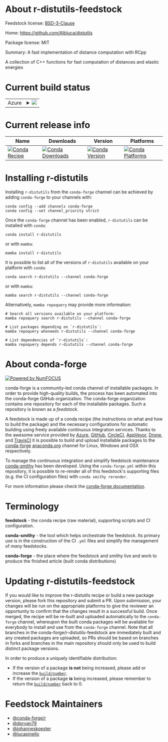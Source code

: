 About r-distutils-feedstock
===========================

Feedstock license: [BSD-3-Clause](https://github.com/conda-forge/r-distutils-feedstock/blob/main/LICENSE.txt)

Home: https://github.com/Albluca/distutils

Package license: MIT

Summary: A fast implementation of distance computation with RCpp

A collection of C++ functions for fast computation of distances and elastic energies


Current build status
====================


<table>
    
  <tr>
    <td>Azure</td>
    <td>
      <details>
        <summary>
          <a href="https://dev.azure.com/conda-forge/feedstock-builds/_build/latest?definitionId=1085&branchName=main">
            <img src="https://dev.azure.com/conda-forge/feedstock-builds/_apis/build/status/r-distutils-feedstock?branchName=main">
          </a>
        </summary>
        <table>
          <thead><tr><th>Variant</th><th>Status</th></tr></thead>
          <tbody><tr>
              <td>linux_64_r_base4.3</td>
              <td>
                <a href="https://dev.azure.com/conda-forge/feedstock-builds/_build/latest?definitionId=1085&branchName=main">
                  <img src="https://dev.azure.com/conda-forge/feedstock-builds/_apis/build/status/r-distutils-feedstock?branchName=main&jobName=linux&configuration=linux%20linux_64_r_base4.3" alt="variant">
                </a>
              </td>
            </tr><tr>
              <td>linux_64_r_base4.4</td>
              <td>
                <a href="https://dev.azure.com/conda-forge/feedstock-builds/_build/latest?definitionId=1085&branchName=main">
                  <img src="https://dev.azure.com/conda-forge/feedstock-builds/_apis/build/status/r-distutils-feedstock?branchName=main&jobName=linux&configuration=linux%20linux_64_r_base4.4" alt="variant">
                </a>
              </td>
            </tr><tr>
              <td>osx_64_r_base4.3</td>
              <td>
                <a href="https://dev.azure.com/conda-forge/feedstock-builds/_build/latest?definitionId=1085&branchName=main">
                  <img src="https://dev.azure.com/conda-forge/feedstock-builds/_apis/build/status/r-distutils-feedstock?branchName=main&jobName=osx&configuration=osx%20osx_64_r_base4.3" alt="variant">
                </a>
              </td>
            </tr><tr>
              <td>osx_64_r_base4.4</td>
              <td>
                <a href="https://dev.azure.com/conda-forge/feedstock-builds/_build/latest?definitionId=1085&branchName=main">
                  <img src="https://dev.azure.com/conda-forge/feedstock-builds/_apis/build/status/r-distutils-feedstock?branchName=main&jobName=osx&configuration=osx%20osx_64_r_base4.4" alt="variant">
                </a>
              </td>
            </tr>
          </tbody>
        </table>
      </details>
    </td>
  </tr>
</table>

Current release info
====================

| Name | Downloads | Version | Platforms |
| --- | --- | --- | --- |
| [![Conda Recipe](https://img.shields.io/badge/recipe-r--distutils-green.svg)](https://anaconda.org/conda-forge/r-distutils) | [![Conda Downloads](https://img.shields.io/conda/dn/conda-forge/r-distutils.svg)](https://anaconda.org/conda-forge/r-distutils) | [![Conda Version](https://img.shields.io/conda/vn/conda-forge/r-distutils.svg)](https://anaconda.org/conda-forge/r-distutils) | [![Conda Platforms](https://img.shields.io/conda/pn/conda-forge/r-distutils.svg)](https://anaconda.org/conda-forge/r-distutils) |

Installing r-distutils
======================

Installing `r-distutils` from the `conda-forge` channel can be achieved by adding `conda-forge` to your channels with:

```
conda config --add channels conda-forge
conda config --set channel_priority strict
```

Once the `conda-forge` channel has been enabled, `r-distutils` can be installed with `conda`:

```
conda install r-distutils
```

or with `mamba`:

```
mamba install r-distutils
```

It is possible to list all of the versions of `r-distutils` available on your platform with `conda`:

```
conda search r-distutils --channel conda-forge
```

or with `mamba`:

```
mamba search r-distutils --channel conda-forge
```

Alternatively, `mamba repoquery` may provide more information:

```
# Search all versions available on your platform:
mamba repoquery search r-distutils --channel conda-forge

# List packages depending on `r-distutils`:
mamba repoquery whoneeds r-distutils --channel conda-forge

# List dependencies of `r-distutils`:
mamba repoquery depends r-distutils --channel conda-forge
```


About conda-forge
=================

[![Powered by
NumFOCUS](https://img.shields.io/badge/powered%20by-NumFOCUS-orange.svg?style=flat&colorA=E1523D&colorB=007D8A)](https://numfocus.org)

conda-forge is a community-led conda channel of installable packages.
In order to provide high-quality builds, the process has been automated into the
conda-forge GitHub organization. The conda-forge organization contains one repository
for each of the installable packages. Such a repository is known as a *feedstock*.

A feedstock is made up of a conda recipe (the instructions on what and how to build
the package) and the necessary configurations for automatic building using freely
available continuous integration services. Thanks to the awesome service provided by
[Azure](https://azure.microsoft.com/en-us/services/devops/), [GitHub](https://github.com/),
[CircleCI](https://circleci.com/), [AppVeyor](https://www.appveyor.com/),
[Drone](https://cloud.drone.io/welcome), and [TravisCI](https://travis-ci.com/)
it is possible to build and upload installable packages to the
[conda-forge](https://anaconda.org/conda-forge) [anaconda.org](https://anaconda.org/)
channel for Linux, Windows and OSX respectively.

To manage the continuous integration and simplify feedstock maintenance
[conda-smithy](https://github.com/conda-forge/conda-smithy) has been developed.
Using the ``conda-forge.yml`` within this repository, it is possible to re-render all of
this feedstock's supporting files (e.g. the CI configuration files) with ``conda smithy rerender``.

For more information please check the [conda-forge documentation](https://conda-forge.org/docs/).

Terminology
===========

**feedstock** - the conda recipe (raw material), supporting scripts and CI configuration.

**conda-smithy** - the tool which helps orchestrate the feedstock.
                   Its primary use is in the construction of the CI ``.yml`` files
                   and simplify the management of *many* feedstocks.

**conda-forge** - the place where the feedstock and smithy live and work to
                  produce the finished article (built conda distributions)


Updating r-distutils-feedstock
==============================

If you would like to improve the r-distutils recipe or build a new
package version, please fork this repository and submit a PR. Upon submission,
your changes will be run on the appropriate platforms to give the reviewer an
opportunity to confirm that the changes result in a successful build. Once
merged, the recipe will be re-built and uploaded automatically to the
`conda-forge` channel, whereupon the built conda packages will be available for
everybody to install and use from the `conda-forge` channel.
Note that all branches in the conda-forge/r-distutils-feedstock are
immediately built and any created packages are uploaded, so PRs should be based
on branches in forks and branches in the main repository should only be used to
build distinct package versions.

In order to produce a uniquely identifiable distribution:
 * If the version of a package **is not** being increased, please add or increase
   the [``build/number``](https://docs.conda.io/projects/conda-build/en/latest/resources/define-metadata.html#build-number-and-string).
 * If the version of a package **is** being increased, please remember to return
   the [``build/number``](https://docs.conda.io/projects/conda-build/en/latest/resources/define-metadata.html#build-number-and-string)
   back to 0.

Feedstock Maintainers
=====================

* [@conda-forge/r](https://github.com/conda-forge/r/)
* [@dpryan79](https://github.com/dpryan79/)
* [@johanneskoester](https://github.com/johanneskoester/)
* [@lucapinello](https://github.com/lucapinello/)


<!-- dummy commit to enable rerendering -->

